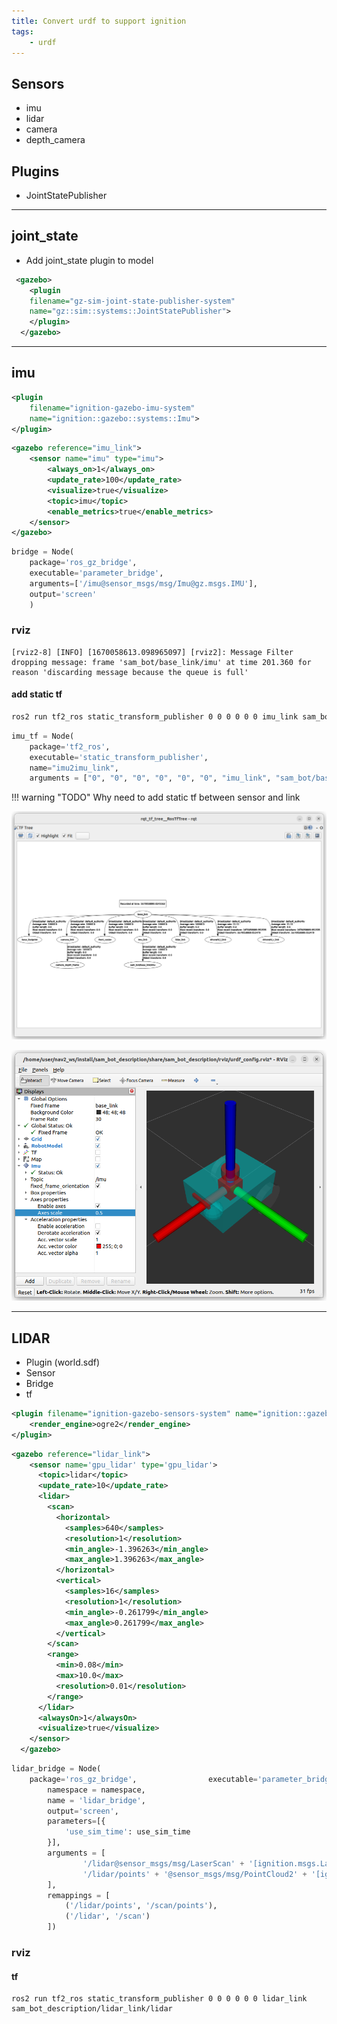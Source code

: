 ```yaml
---
title: Convert urdf to support ignition
tags:
    - urdf
---
```


## Sensors
- imu
- lidar
- camera
- depth_camera

## Plugins
- JointStatePublisher


---

## joint_state
- Add joint_state plugin to model

```xml title="JointStatePublisher"
 <gazebo>
    <plugin
    filename="gz-sim-joint-state-publisher-system"
    name="gz::sim::systems::JointStatePublisher">
    </plugin>
  </gazebo>
```

---

## imu

```xml title="world"
<plugin
    filename="ignition-gazebo-imu-system"
    name="ignition::gazebo::systems::Imu">
</plugin>
```

```xml title="urdf"
<gazebo reference="imu_link">
    <sensor name="imu" type="imu">
        <always_on>1</always_on>
        <update_rate>100</update_rate>
        <visualize>true</visualize>
        <topic>imu</topic>
        <enable_metrics>true</enable_metrics>
    </sensor>
</gazebo>
```

```python title="bridge"
bridge = Node(
    package='ros_gz_bridge',
    executable='parameter_bridge',
    arguments=['/imu@sensor_msgs/msg/Imu@gz.msgs.IMU'],
    output='screen'
    )
```

### rviz

```
[rviz2-8] [INFO] [1670058613.098965097] [rviz2]: Message Filter dropping message: frame 'sam_bot/base_link/imu' at time 201.360 for reason 'discarding message because the queue is full'
```

#### add static tf

```bash title="run form cli"
ros2 run tf2_ros static_transform_publisher 0 0 0 0 0 0 imu_link sam_bot/base_link/imu
```

```python title="launch static tf "
imu_tf = Node(
    package='tf2_ros',
    executable='static_transform_publisher',
    name="imu2imu_link",
    arguments = ["0", "0", "0", "0", "0", "0", "imu_link", "sam_bot/base_link/imu"]
```

!!! warning "TODO"
    Why need to add static tf between sensor and link
     


![](../images/tf_tree.png)


![](../images/imu_rviz.png)

---

## LIDAR

- Plugin (world.sdf)
- Sensor
- Bridge
- tf

```xml title="world"
<plugin filename="ignition-gazebo-sensors-system" name="ignition::gazebo::systems::Sensors">
    <render_engine>ogre2</render_engine>
</plugin>
```

```xml title="urdf"
<gazebo reference="lidar_link">
    <sensor name='gpu_lidar' type='gpu_lidar'>
      <topic>lidar</topic>
      <update_rate>10</update_rate>
      <lidar>
        <scan>
          <horizontal>
            <samples>640</samples>
            <resolution>1</resolution>
            <min_angle>-1.396263</min_angle>
            <max_angle>1.396263</max_angle>
          </horizontal>
          <vertical>
            <samples>16</samples>
            <resolution>1</resolution>
            <min_angle>-0.261799</min_angle>
            <max_angle>0.261799</max_angle>
          </vertical>
        </scan>
        <range>
          <min>0.08</min>
          <max>10.0</max>
          <resolution>0.01</resolution>
        </range>
      </lidar>
      <alwaysOn>1</alwaysOn>
      <visualize>true</visualize>
    </sensor>
  </gazebo>
```

```python title="bridge"
lidar_bridge = Node(
    package='ros_gz_bridge',                executable='parameter_bridge',
        namespace = namespace,
        name = 'lidar_bridge',
        output='screen',
        parameters=[{
            'use_sim_time': use_sim_time
        }],
        arguments = [
                '/lidar@sensor_msgs/msg/LaserScan' + '[ignition.msgs.LaserScan',
                '/lidar/points' + '@sensor_msgs/msg/PointCloud2' + '[ignition.msgs.PointCloudPacked'
        ],
        remappings = [
            ('/lidar/points', '/scan/points'),
            ('/lidar', '/scan')
        ])
```

### rviz
#### tf
```
ros2 run tf2_ros static_transform_publisher 0 0 0 0 0 0 lidar_link sam_bot_description/lidar_link/lidar
```